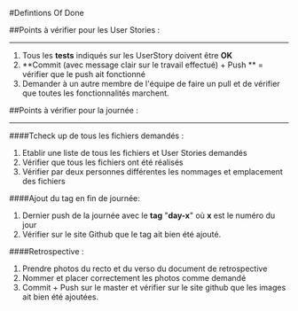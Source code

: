 #Defintions Of Done

##Points à vérifier pour les User Stories :

----------------

1. Tous les **tests** indiqués sur les UserStory doivent être **OK**
2. **Commit (avec message clair sur le travail effectué) + Push ** = vérifier que le push ait fonctionné
3. Demander à un autre membre de l'équipe de faire un pull et de vérifier que toutes les fonctionnalités marchent.

##Points à vérifier pour la journée :

----------------
 
####Tcheck up de tous les fichiers demandés :
1. Etablir une liste de tous les fichiers et User Stories demandés
2. Vérifier que tous les fichiers ont été réalisés
3. Vérifier par deux personnes différentes les nommages et emplacement des fichiers

####Ajout du tag en fin de journée:
1. Dernier push de la journée avec le **tag** "**day-x**" où **x** est le numéro du jour
2. Vérifier sur le site Github que le tag ait bien été ajouté.

####Retrospective :
1. Prendre photos du recto et du verso du document de retrospective
2. Nommer et placer correctement les photos comme demandé
3. Commit + Push sur le master et vérifier sur le site github que les images ait bien été ajoutées.
